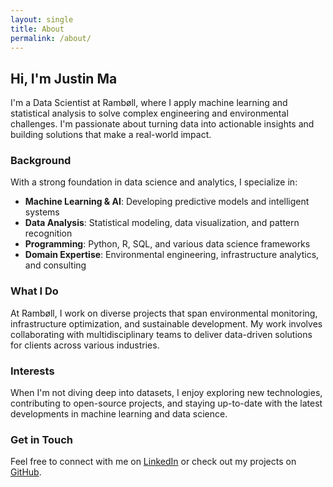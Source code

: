 ```yaml
---
layout: single
title: About
permalink: /about/
---
```


## Hi, I'm Justin Ma

I'm a Data Scientist at Rambøll, where I apply machine learning and statistical analysis to solve complex engineering and environmental challenges. I'm passionate about turning data into actionable insights and building solutions that make a real-world impact.

### Background

With a strong foundation in data science and analytics, I specialize in:

- **Machine Learning & AI**: Developing predictive models and intelligent systems
- **Data Analysis**: Statistical modeling, data visualization, and pattern recognition
- **Programming**: Python, R, SQL, and various data science frameworks
- **Domain Expertise**: Environmental engineering, infrastructure analytics, and consulting

### What I Do

At Rambøll, I work on diverse projects that span environmental monitoring, infrastructure optimization, and sustainable development. My work involves collaborating with multidisciplinary teams to deliver data-driven solutions for clients across various industries.

### Interests

When I'm not diving deep into datasets, I enjoy exploring new technologies, contributing to open-source projects, and staying up-to-date with the latest developments in machine learning and data science.

### Get in Touch

Feel free to connect with me on [LinkedIn](https://linkedin.com/in/yatzima) or check out my projects on [GitHub](https://github.com/yatzima).
